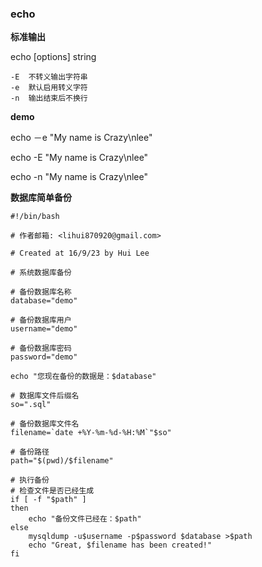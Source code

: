 ### echo 

**标准输出**

echo [options] string

```
-E  不转义输出字符串
-e  默认启用转义字符
-n  输出结束后不换行

```

**demo**

echo －e "My name is Crazy\nlee"

echo -E "My name is Crazy\nlee"

echo -n "My name is Crazy\nlee"


**数据库简单备份**

```
#!/bin/bash

# 作者邮箱: <lihui870920@gmail.com>

# Created at 16/9/23 by Hui Lee

# 系统数据库备份

# 备份数据库名称
database="demo"

# 备份数据库用户
username="demo"

# 备份数据库密码
password="demo"

echo "您现在备份的数据是：$database"

# 数据库文件后缀名
so=".sql"

# 备份数据库文件名
filename=`date +%Y-%m-%d-%H:%M`"$so"

# 备份路径
path="$(pwd)/$filename"

# 执行备份
# 检查文件是否已经生成
if [ -f "$path" ]
then
	echo "备份文件已经在：$path"
else
	mysqldump -u$username -p$password $database >$path
	echo "Great, $filename has been created!"
fi
```